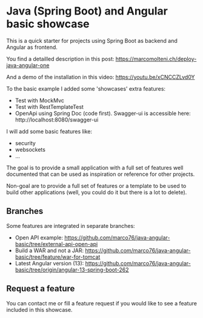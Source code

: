 # Java (Spring Boot) and Angular basic showcase

This is a quick starter for projects using Spring Boot as backend and Angular as frontend.

You find a detailled description in this post:
https://marcomolteni.ch/deploy-java-angular-one

And a demo of the installation in this video:
https://youtu.be/xCNCCZLvd0Y

To the basic example I added some 'showcases' extra features:
- Test with MockMvc
- Test with RestTemplateTest
- OpenApi using Spring Doc (code first). Swagger-ui is accessible here: http://localhost:8080/swagger-ui


I will add some basic features like:
- security
- websockets
- ...

The goal is to provide a small application with a full set of features well documented that can be used as inspiration or reference for other projects.

Non-goal are to provide a full set of features or a template to be used to build other applications (well, you could do it but there is a lot to delete).

## Branches
Some features are integrated in separate branches:
- Open API example: https://github.com/marco76/java-angular-basic/tree/external-api-open-api
- Build a WAR and not a JAR: https://github.com/marco76/java-angular-basic/tree/feature/war-for-tomcat
- Latest Angular version (13): https://github.com/marco76/java-angular-basic/tree/origin/angular-13-spring-boot-262

## Request a feature
You can contact me or fill a feature request if you would like to see a feature included in this showcase.
